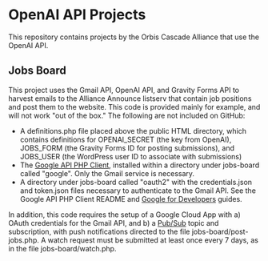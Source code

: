 # OpenAI API Projects
This repository contains projects by the Orbis Cascade Alliance that use the OpenAI API.

## Jobs Board
This project uses the Gmail API, OpenAI API, and Gravity Forms API to harvest emails to the Alliance Announce listserv that contain job positions and post them to the website. This code is provided mainly for example, and will not work "out of the box." The following are not included on GitHub:

- A definitions.php file placed above the public HTML directory, which contains definitions for OPENAI_SECRET (the key from OpenAI), JOBS_FORM (the Gravity Forms ID for posting submissions), and JOBS_USER (the WordPress user ID to associate with submissions)
- The [Google API PHP Client](https://github.com/googleapis/google-api-php-client), installed within a directory under jobs-board called "google". Only the Gmail service is necessary.
- A directory under jobs-board called "oauth2" with the credentials.json and token.json files necessary to authenticate to the Gmail API. See the Google API PHP Client README and [Google for Developers](https://cloud.google.com/php/getting-started) guides.

In addition, this code requires the setup of a Google Cloud App with a) OAuth credentials for the Gmail API, and b) a [Pub/Sub](https://cloud.google.com/pubsub/docs/overview) topic and subscription, with push notifications directed to the file jobs-board/post-jobs.php. A watch request must be submitted at least once every 7 days, as in the file jobs-board/watch.php.
